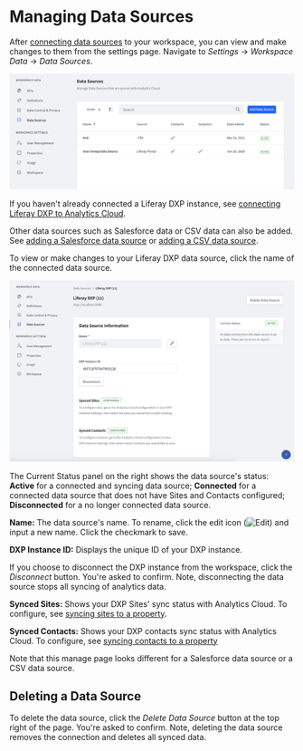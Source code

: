 # Managing Data Sources

After [connecting data sources](../connecting-data-sources.md) to your workspace, you can view and make changes to them from the settings page. Navigate to *Settings* &rarr; *Workspace Data* &rarr; *Data Sources*. 

![See the list of connected data sources in settings.](./managing-data-sources/images/01.png)

If you haven't already connected a Liferay DXP instance, see [connecting Liferay DXP to Analytics Cloud](../connecting-data-sources/connecting-liferay-dxp-to-analytics-cloud.md).

Other data sources such as Salesforce data or CSV data can also be added. See [adding a Salesforce data source](../connecting-data-sources/adding-a-salesforce-data-source.md) or [adding a CSV data source](../connecting-data-sources/adding-a-csv-data-source.md).

To view or make changes to your Liferay DXP data source, click the name of the connected data source.

![Click on the data source name to open a new page.](./managing-data-sources/images/02.png)

The Current Status panel on the right shows the data source's status: **Active** for a connected and syncing data source; **Connected** for a connected data source that does not have Sites and Contacts configured; **Disconnected** for a no longer connected data source. 

**Name:** The data source's name. To rename, click the edit icon (![Edit](../images/icon-edit.png)) and input a new name. Click the checkmark to save.

**DXP Instance ID:** Displays the unique ID of your DXP instance. 

If you choose to disconnect the DXP instance from the workspace, click the *Disconnect* button. You're asked to confirm. Note, disconnecting the data source stops all syncing of analytics data.

**Synced Sites:** Shows your DXP Sites' sync status with Analytics Cloud. To configure, see [syncing sites to a property](../connecting-data-sources/scoping-sites-and-individuals-using-properties.md#syncing-sites-to-a-property).

**Synced Contacts:** Shows your DXP contacts sync status with Analytics Cloud. To configure, see [syncing contacts to a property](../connecting-data-sources/scoping-sites-and-individuals-using-properties.md#syncing-contacts-to-a-property)

Note that this manage page looks different for a Salesforce data source or a CSV data source.

## Deleting a Data Source

To delete the data source, click the *Delete Data Source* button at the top right of the page. You're asked to confirm. Note, deleting the data source removes the connection and deletes all synced data.

